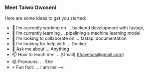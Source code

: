 ### Meet Taiwo Owoseni



Here are some ideas to get you started:

- 🔭 I’m currently working on ... backend development with fastapi, 
- 🌱 I’m currently learning ... pipelining a machine learning model
- 👯 I’m looking to collaborate on ... fastapi documentation 
- 🤔 I’m looking for help with ... Docker
- 💬 Ask me about ... Anything 
- 📫 How to reach me: ... [Gmail] (thayehas@gmail.com) 
- 😄 Pronouns: ... She
- ⚡ Fun fact: ... I am me
-->
